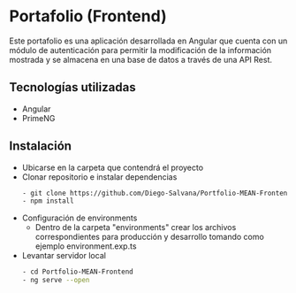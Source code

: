 # Portafolio (Frontend)

Este portafolio es una aplicación desarrollada en Angular que cuenta con un módulo de autenticación para permitir la modificación de la información mostrada y se almacena en una base de datos a través de una API Rest.

## Tecnologías utilizadas

-  Angular
-  PrimeNG

## Instalación

-  Ubicarse en la carpeta que contendrá el proyecto
-  Clonar repositorio e instalar dependencias
   ```bash
   - git clone https://github.com/Diego-Salvana/Portfolio-MEAN-Frontend.git
   - npm install
   ```
-  Configuración de environments
   -  Dentro de la carpeta "environments" crear los archivos correspondientes para producción y desarrollo tomando como ejemplo environment.exp.ts
-  Levantar servidor local
   ```bash
   - cd Portfolio-MEAN-Frontend
   - ng serve --open
   ```
